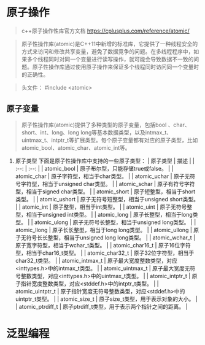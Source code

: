 # 原子操作
> c++原子操作性库官方文档 <https://cplusplus.com/reference/atomic/>

>原子性操作库(atomic)是C++11中新增的标准库，它提供了一种线程安全的方式来访问和修改共享变量，避免了数据竞争的问题。在多线程程序中，如果多个线程同时对同一个变量进行读写操作，就可能会导致数据不一致的问题。原子性操作库通过使用原子操作来保证多个线程同时访问同一个变量时的正确性。

>头文件： #include \<atomic>

## 原子变量
>原子性操作库(atomic)提供了多种类型的原子变量，包括bool 、char、short、int、long、long long等基本数据类型，以及intmax_t、uintmax_t、intptr_t等扩展类型。每个原子变量都有对应的原子类型，比如atomic_bool、atomic_char、atomic_int等。
1. 原子类型
下面是原子性操作库中支持的一些原子类型：
| 原子类型 | 描述 |
| :--: | :--: |
| atomic_bool | 原子布尔型，只能存储true或false。 |
| atomic_char | 原子字符型，相当于char类型。 |
| atomic_uchar | 原子无符号字符型，相当于unsigned char类型。 |
| atomic_schar | 原子有符号字符型，相当于signed char类型。 |
| atomic_short | 原子短整型，相当于short类型。 |
| atomic_ushort | 原子无符号短整型，相当于unsigned short类型。 |
| atomic_int | 原子整型，相当于int类型。 |
| atomic_uint | 原子无符号整型，相当于unsigned int类型。 |
| atomic_long | 原子长整型，相当于long类型。 |
| atomic_ulong | 原子无符号长整型，相当于unsigned long类型。 |
| atomic_llong | 原子长长整型，相当于long long类型。 |
| atomic_ullong | 原子无符号长长整型，相当于unsigned long long类型。 |
| atomic_wchar_t | 原子宽字符型，相当于wchar_t类型。 |
| atomic_char16_t | 原子16位字符型，相当于char16_t类型。 |
| atomic_char32_t | 原子32位字符型，相当于char32_t类型。 |
| atomic_intmax_t | 原子最大宽度整数类型，对应<inttypes.h>中的intmax_t类型。 |
| atomic_uintmax_t | 原子最大宽度无符号整数类型，对应<inttypes.h>中的uintmax_t类型。 |
| atomic_intptr_t | 原子指针宽度整数类型，对应<stddef.h>中的intptr_t类型。 |
| atomic_uintptr_t | 原子指针宽度无符号整数类型，对应<stddef.h>中的uintptr_t类型。 |
| atomic_size_t | 原子size_t类型，用于表示对象的大小。 |
| atomic_ptrdiff_t | 原子ptrdiff_t类型，用于表示两个指针之间的距离。 |
# 泛型编程
